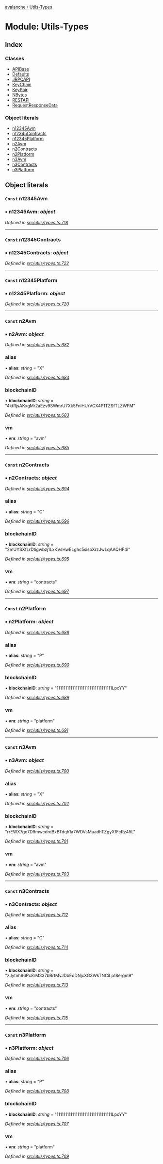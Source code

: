 [avalanche](../README.md) › [Utils-Types](utils_types.md)

# Module: Utils-Types

## Index

### Classes

* [APIBase](../classes/utils_types.apibase.md)
* [Defaults](../classes/utils_types.defaults.md)
* [JRPCAPI](../classes/utils_types.jrpcapi.md)
* [KeyChain](../classes/utils_types.keychain.md)
* [KeyPair](../classes/utils_types.keypair.md)
* [NBytes](../classes/utils_types.nbytes.md)
* [RESTAPI](../classes/utils_types.restapi.md)
* [RequestResponseData](../classes/utils_types.requestresponsedata.md)

### Object literals

* [n12345Avm](utils_types.md#const-n12345avm)
* [n12345Contracts](utils_types.md#const-n12345contracts)
* [n12345Platform](utils_types.md#const-n12345platform)
* [n2Avm](utils_types.md#const-n2avm)
* [n2Contracts](utils_types.md#const-n2contracts)
* [n2Platform](utils_types.md#const-n2platform)
* [n3Avm](utils_types.md#const-n3avm)
* [n3Contracts](utils_types.md#const-n3contracts)
* [n3Platform](utils_types.md#const-n3platform)

## Object literals

### `Const` n12345Avm

### ▪ **n12345Avm**: *object*

*Defined in [src/utils/types.ts:718](https://github.com/ava-labs/avalanche.js/blob/eabcc2f/src/utils/types.ts#L718)*

___

### `Const` n12345Contracts

### ▪ **n12345Contracts**: *object*

*Defined in [src/utils/types.ts:722](https://github.com/ava-labs/avalanche.js/blob/eabcc2f/src/utils/types.ts#L722)*

___

### `Const` n12345Platform

### ▪ **n12345Platform**: *object*

*Defined in [src/utils/types.ts:720](https://github.com/ava-labs/avalanche.js/blob/eabcc2f/src/utils/types.ts#L720)*

___

### `Const` n2Avm

### ▪ **n2Avm**: *object*

*Defined in [src/utils/types.ts:682](https://github.com/ava-labs/avalanche.js/blob/eabcc2f/src/utils/types.ts#L682)*

###  alias

• **alias**: *string* = "X"

*Defined in [src/utils/types.ts:684](https://github.com/ava-labs/avalanche.js/blob/eabcc2f/src/utils/types.ts#L684)*

###  blockchainID

• **blockchainID**: *string* = "4ktRjsAKxgMr2aEzv9SWmrU7Xk5FniHUrVCX4P1TZSfTLZWFM"

*Defined in [src/utils/types.ts:683](https://github.com/ava-labs/avalanche.js/blob/eabcc2f/src/utils/types.ts#L683)*

###  vm

• **vm**: *string* = "avm"

*Defined in [src/utils/types.ts:685](https://github.com/ava-labs/avalanche.js/blob/eabcc2f/src/utils/types.ts#L685)*

___

### `Const` n2Contracts

### ▪ **n2Contracts**: *object*

*Defined in [src/utils/types.ts:694](https://github.com/ava-labs/avalanche.js/blob/eabcc2f/src/utils/types.ts#L694)*

###  alias

• **alias**: *string* = "C"

*Defined in [src/utils/types.ts:696](https://github.com/ava-labs/avalanche.js/blob/eabcc2f/src/utils/types.ts#L696)*

###  blockchainID

• **blockchainID**: *string* = "2mUYSXfLrDtigwbzj1LxKVsHwELghc5sisoXrzJwLqAAQHF4i"

*Defined in [src/utils/types.ts:695](https://github.com/ava-labs/avalanche.js/blob/eabcc2f/src/utils/types.ts#L695)*

###  vm

• **vm**: *string* = "contracts"

*Defined in [src/utils/types.ts:697](https://github.com/ava-labs/avalanche.js/blob/eabcc2f/src/utils/types.ts#L697)*

___

### `Const` n2Platform

### ▪ **n2Platform**: *object*

*Defined in [src/utils/types.ts:688](https://github.com/ava-labs/avalanche.js/blob/eabcc2f/src/utils/types.ts#L688)*

###  alias

• **alias**: *string* = "P"

*Defined in [src/utils/types.ts:690](https://github.com/ava-labs/avalanche.js/blob/eabcc2f/src/utils/types.ts#L690)*

###  blockchainID

• **blockchainID**: *string* = "11111111111111111111111111111111LpoYY"

*Defined in [src/utils/types.ts:689](https://github.com/ava-labs/avalanche.js/blob/eabcc2f/src/utils/types.ts#L689)*

###  vm

• **vm**: *string* = "platform"

*Defined in [src/utils/types.ts:691](https://github.com/ava-labs/avalanche.js/blob/eabcc2f/src/utils/types.ts#L691)*

___

### `Const` n3Avm

### ▪ **n3Avm**: *object*

*Defined in [src/utils/types.ts:700](https://github.com/ava-labs/avalanche.js/blob/eabcc2f/src/utils/types.ts#L700)*

###  alias

• **alias**: *string* = "X"

*Defined in [src/utils/types.ts:702](https://github.com/ava-labs/avalanche.js/blob/eabcc2f/src/utils/types.ts#L702)*

###  blockchainID

• **blockchainID**: *string* = "rrEWX7gc7D9mwcdrdBxBTdqh1a7WDVsMuadhTZgyXfFcRz45L"

*Defined in [src/utils/types.ts:701](https://github.com/ava-labs/avalanche.js/blob/eabcc2f/src/utils/types.ts#L701)*

###  vm

• **vm**: *string* = "avm"

*Defined in [src/utils/types.ts:703](https://github.com/ava-labs/avalanche.js/blob/eabcc2f/src/utils/types.ts#L703)*

___

### `Const` n3Contracts

### ▪ **n3Contracts**: *object*

*Defined in [src/utils/types.ts:712](https://github.com/ava-labs/avalanche.js/blob/eabcc2f/src/utils/types.ts#L712)*

###  alias

• **alias**: *string* = "C"

*Defined in [src/utils/types.ts:714](https://github.com/ava-labs/avalanche.js/blob/eabcc2f/src/utils/types.ts#L714)*

###  blockchainID

• **blockchainID**: *string* = "zJytnh96Pc8rM337bBrtMvJDbEdDNjcXG3WkTNCiLp18ergm9"

*Defined in [src/utils/types.ts:713](https://github.com/ava-labs/avalanche.js/blob/eabcc2f/src/utils/types.ts#L713)*

###  vm

• **vm**: *string* = "contracts"

*Defined in [src/utils/types.ts:715](https://github.com/ava-labs/avalanche.js/blob/eabcc2f/src/utils/types.ts#L715)*

___

### `Const` n3Platform

### ▪ **n3Platform**: *object*

*Defined in [src/utils/types.ts:706](https://github.com/ava-labs/avalanche.js/blob/eabcc2f/src/utils/types.ts#L706)*

###  alias

• **alias**: *string* = "P"

*Defined in [src/utils/types.ts:708](https://github.com/ava-labs/avalanche.js/blob/eabcc2f/src/utils/types.ts#L708)*

###  blockchainID

• **blockchainID**: *string* = "11111111111111111111111111111111LpoYY"

*Defined in [src/utils/types.ts:707](https://github.com/ava-labs/avalanche.js/blob/eabcc2f/src/utils/types.ts#L707)*

###  vm

• **vm**: *string* = "platform"

*Defined in [src/utils/types.ts:709](https://github.com/ava-labs/avalanche.js/blob/eabcc2f/src/utils/types.ts#L709)*
